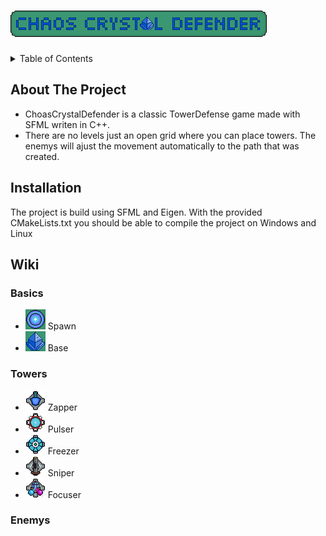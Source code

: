 # ![Tower Defense](/data/logoTexture.png)

<!-- TABLE OF CONTENTS -->
<details>
  <summary>Table of Contents</summary>
  <ol>
    <li><a href="#about-the-project">About The Project</a></li>
    <li><a href="#installation">Installation</a></li>
    <li><a href="#wiki">Wiki</a></li>
      <ul>
        <li><a href="#basics">Basics</a></li>
        <li><a href="#towers">Towers</a></li>
        <li><a href="#enemys">Enemys</a></li>
      </ul>
  </ol>
</details>

## About The Project
- ChoasCrystalDefender is a classic TowerDefense game made with SFML writen in C++.
- There are no levels just an open grid where you can place towers. The enemys will ajust the movement automatically to the path that was created.
## Installation

The project is build using SFML and Eigen.
With the provided CMakeLists.txt you should be able to compile the project on Windows and Linux

## Wiki
### Basics
- ![Spawn](/data/spawnTexture.png) Spawn
- ![Base](/data/baseTexture.png) Base
### Towers
- ![Zapper](/data/zapperIconTexture.png) Zapper
- ![Pulser](/data/pulserIconTexture.png) Pulser
- ![Freezer](/data/freezerIconTexture.png) Freezer
- ![Sniper](/data/sniperIconTexture.png) Sniper
- ![Focuser](/data/focuserIconTexture.png) Focuser
### Enemys
